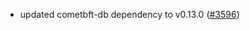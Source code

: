 - updated cometbft-db dependency to v0.13.0
  ([\#3596](https://github.com/cometbft/cometbft/pull/3596))